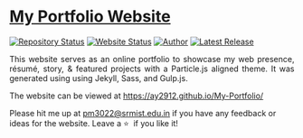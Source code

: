 # <a href="https://people.umass.edu/avsingh" target="_blank">My  Portfolio Website</a>

[![Repository Status](https://img.shields.io/badge/Repository%20Status-Maintained-dark%20green.svg)](https://github.com/AVS1508/My-Alternate-Portfolio-Website/)
[![Website Status](https://img.shields.io/badge/Website%20Status-Online-green)](https://people.umass.edu/avsingh)
[![Author](https://img.shields.io/badge/Author-Pranshu%20Mathur-blue.svg)](https://in.linkedin.com/in/achyut-yadav-785018223)
[![Latest Release](https://img.shields.io/badge/Latest%20Release-13%20June%202021-yellow.svg)](https://github.com/AVS1508/My-Alternate-Portfolio-Website/commit/master)

 <p align="justify">This website serves as an online portfolio to showcase my web presence, résumé, story, & featured projects with a Particle.js aligned theme. It was generated using using Jekyll, Sass, and Gulp.js.</p>

The website can be viewed at https://ay2912.github.io/My-Portfolio/

Please hit me up at pm3022@srmist.edu.in if you have any feedback or ideas for the website. Leave a :star: &nbsp;if you like it!
